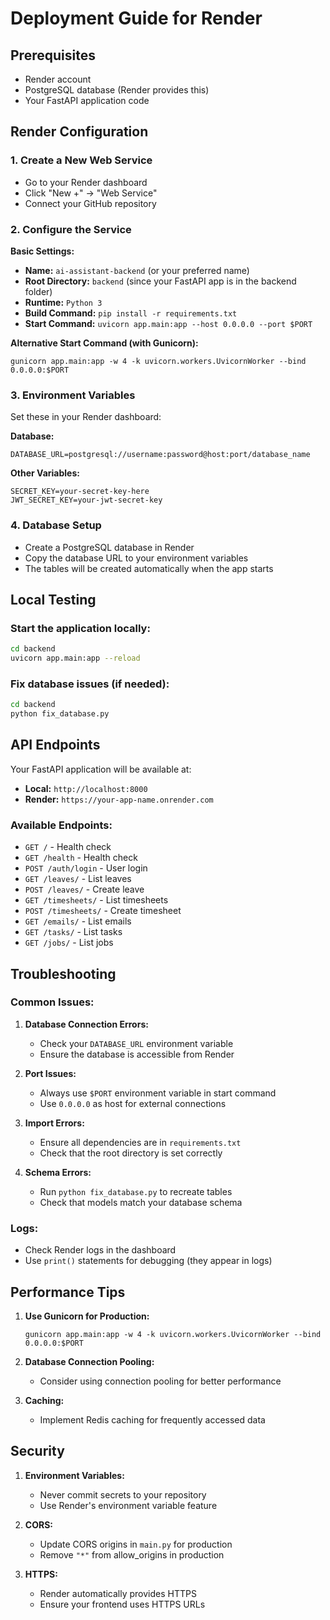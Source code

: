 # Deployment Guide for Render

## Prerequisites
- Render account
- PostgreSQL database (Render provides this)
- Your FastAPI application code

## Render Configuration

### 1. Create a New Web Service
- Go to your Render dashboard
- Click "New +" → "Web Service"
- Connect your GitHub repository

### 2. Configure the Service

**Basic Settings:**
- **Name:** `ai-assistant-backend` (or your preferred name)
- **Root Directory:** `backend` (since your FastAPI app is in the backend folder)
- **Runtime:** `Python 3`
- **Build Command:** `pip install -r requirements.txt`
- **Start Command:** `uvicorn app.main:app --host 0.0.0.0 --port $PORT`

**Alternative Start Command (with Gunicorn):**
```
gunicorn app.main:app -w 4 -k uvicorn.workers.UvicornWorker --bind 0.0.0.0:$PORT
```

### 3. Environment Variables
Set these in your Render dashboard:

**Database:**
```
DATABASE_URL=postgresql://username:password@host:port/database_name
```

**Other Variables:**
```
SECRET_KEY=your-secret-key-here
JWT_SECRET_KEY=your-jwt-secret-key
```

### 4. Database Setup
- Create a PostgreSQL database in Render
- Copy the database URL to your environment variables
- The tables will be created automatically when the app starts

## Local Testing

### Start the application locally:
```bash
cd backend
uvicorn app.main:app --reload
```

### Fix database issues (if needed):
```bash
cd backend
python fix_database.py
```

## API Endpoints

Your FastAPI application will be available at:
- **Local:** `http://localhost:8000`
- **Render:** `https://your-app-name.onrender.com`

### Available Endpoints:
- `GET /` - Health check
- `GET /health` - Health check
- `POST /auth/login` - User login
- `GET /leaves/` - List leaves
- `POST /leaves/` - Create leave
- `GET /timesheets/` - List timesheets
- `POST /timesheets/` - Create timesheet
- `GET /emails/` - List emails
- `GET /tasks/` - List tasks
- `GET /jobs/` - List jobs

## Troubleshooting

### Common Issues:

1. **Database Connection Errors:**
   - Check your `DATABASE_URL` environment variable
   - Ensure the database is accessible from Render

2. **Port Issues:**
   - Always use `$PORT` environment variable in start command
   - Use `0.0.0.0` as host for external connections

3. **Import Errors:**
   - Ensure all dependencies are in `requirements.txt`
   - Check that the root directory is set correctly

4. **Schema Errors:**
   - Run `python fix_database.py` to recreate tables
   - Check that models match your database schema

### Logs:
- Check Render logs in the dashboard
- Use `print()` statements for debugging (they appear in logs)

## Performance Tips

1. **Use Gunicorn for Production:**
   ```
   gunicorn app.main:app -w 4 -k uvicorn.workers.UvicornWorker --bind 0.0.0.0:$PORT
   ```

2. **Database Connection Pooling:**
   - Consider using connection pooling for better performance

3. **Caching:**
   - Implement Redis caching for frequently accessed data

## Security

1. **Environment Variables:**
   - Never commit secrets to your repository
   - Use Render's environment variable feature

2. **CORS:**
   - Update CORS origins in `main.py` for production
   - Remove `"*"` from allow_origins in production

3. **HTTPS:**
   - Render automatically provides HTTPS
   - Ensure your frontend uses HTTPS URLs 